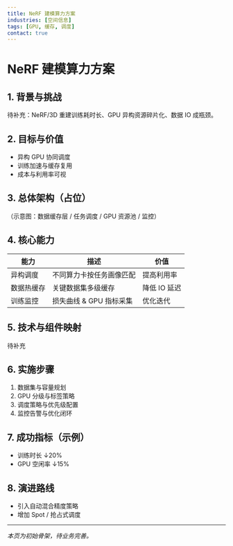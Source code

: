 ```yaml
---
title: NeRF 建模算力方案
industries: [空间信息]
tags: [GPU, 缓存, 调度]
contact: true
---
```

# NeRF 建模算力方案

<div class="page-updated"><Updated /></div>

## 1. 背景与挑战
待补充：NeRF/3D 重建训练耗时长、GPU 异构资源碎片化、数据 IO 成瓶颈。

## 2. 目标与价值
- 异构 GPU 协同调度
- 训练加速与缓存复用
- 成本与利用率可视

## 3. 总体架构（占位）
（示意图：数据缓存层 / 任务调度 / GPU 资源池 / 监控）

## 4. 核心能力
| 能力 | 描述 | 价值 |
| ---- | ---- | ---- |
| 异构调度 | 不同算力卡按任务画像匹配 | 提高利用率 |
| 数据热缓存 | 关键数据集多级缓存 | 降低 IO 延迟 |
| 训练监控 | 损失曲线 & GPU 指标采集 | 优化迭代 |

## 5. 技术与组件映射
待补充

## 6. 实施步骤
1. 数据集与容量规划
2. GPU 分级与标签策略
3. 调度策略与优先级配置
4. 监控告警与优化闭环

## 7. 成功指标（示例）
- 训练时长 ↓20%
- GPU 空闲率 ↓15%

## 8. 演进路线
- 引入自动混合精度策略
- 增加 Spot / 抢占式调度

---
_本页为初始骨架，待业务完善。_
